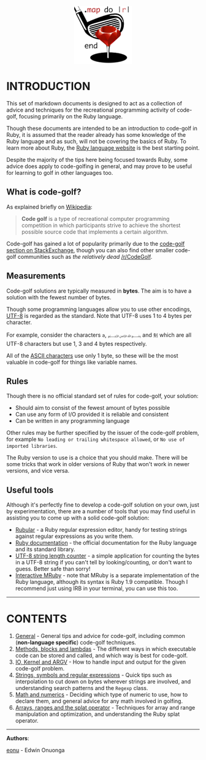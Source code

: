 <p align="center"><img width="150px" src="assets/golf.png"></p>



# INTRODUCTION

This set of markdown documents is designed to act as a collection of advice and techniques for the recreational programming activity of code-golf, focusing primarily on the Ruby language.

Though these documents are intended to be an introduction to code-golf in Ruby, it is assumed that the reader already has some knowledge of the Ruby language and as such, will not be covering the basics of Ruby. To learn more about Ruby, the [Ruby language website](https://www.ruby-lang.org/en/) is the best starting point.

Despite the majority of the tips here being focused towards Ruby, some advice does apply to code-golfing in general, and may prove to be useful for learning to golf in other languages too.

## What is code-golf?

As explained briefly on [Wikipedia](https://en.wikipedia.org/wiki/Code_golf):

>**Code golf** is a type of recreational computer programming competition in which participants strive to achieve the shortest possible source code that implements a certain algorithm.

Code-golf has gained a lot of popularity primarily due to the [code-golf section on StackExchange](https://codegolf.stackexchange.com/), though you can also find other smaller code-golf communities such as *the relatively dead* [/r/CodeGolf](https://www.reddit.com/r/codegolf/).

## Measurements

Code-golf solutions are typically measured in **bytes**. The aim is to have a solution with the fewest number of bytes.

Though some programming languages allow you to use other encodings, [UTF-8](http://www.fileformat.info/info/unicode/utf8.htm) is regarded as the standard. Note that UTF-8 uses 1 to 4 bytes per character. 

For example, consider the characters `a`, `﷽` and `𠜎` which are all UTF-8 characters but use 1, 3 and 4 bytes respectively.

All of the [ASCII characters](http://www.asciitable.com/) use only 1 byte, so these will be the most valuable in code-golf for things like variable names.

## Rules

Though there is no official standard set of rules for code-golf, your solution:

- Should aim to consist of the fewest amount of bytes possible
- Can use any form of I/O provided it is reliable and consistent
- Can be written in any programming language

Other rules may be further specified by the issuer of the code-golf problem, for example `No leading or trailing whitespace allowed`, or `No use of imported libraries`.

The Ruby version to use is a choice that you should make. There will be some tricks that work in older versions of Ruby that won't work in newer versions, and vice versa.

## Useful tools

Although it's perfectly fine to develop a code-golf solution on your own, just by experimentation, there are a number of tools that you may find useful in assisting you to come up with a solid code-golf solution:

- [Rubular](http://rubular.com/) - a Ruby regular expression editor, handy for testing strings against regular expressions as you write them.
- [Ruby documentation](http://ruby-doc.org/) - the official documentation for the Ruby language and its standard library.
- [UTF-8 string length counter](https://mothereff.in/byte-counter) - a simple application for counting the bytes in a UTF-8 string if you can't tell by looking/counting, or don't want to guess. Better safe than sorry!
- [Interactive MRuby]() - note that MRuby is a separate implementation of the Ruby language, although its syntax is Ruby 1.9 compatible. Though I recommend just using IRB in your terminal, you can use this too.

---

# CONTENTS

1. [General](/articles/1.md) - General tips and advice for code-golf, including common (**non-language specific**) code-golf techniques.
2. [Methods, blocks and lambdas](/articles/2.md) - The different ways in which executable code can be stored and called, and which way is best for code-golf.
3. [IO, Kernel and ARGV](/articles/3.md) - How to handle input and output for the given code-golf problem.
4. [Strings, symbols and regular expressions](/articles/4.md) - Quick tips such as interpolation to cut down on bytes wherever strings are involved, and understanding search patterns and the `Regexp` class.
5. [Math and numerics](/articles/5.md) - Deciding which type of numeric to use, how to declare them, and general advice for any math involved in golfing.
6. [Arrays, ranges and the splat operator](/articles/6.md) - Techniques for array and range manipulation and optimization, and understanding the Ruby splat operator.

---

**Authors**: 

[eonu](https://github.com/eonu) - Edwin Onuonga